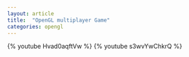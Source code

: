 ```yaml
---
layout: article
title:  "OpenGL multiplayer Game"
categories: opengl
---
```

{% youtube Hvad0aqftVw %}
{% youtube s3wvYwChkrQ %}